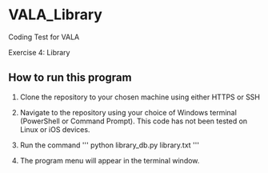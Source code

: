 # VALA_Library
Coding Test for VALA

Exercise 4: Library

## How to run this program

1. Clone the repository to your chosen machine using either HTTPS or SSH

2. Navigate to the repository using your choice of Windows terminal (PowerShell or Command Prompt). This code has not been tested on Linux or iOS devices.

3. Run the command 
    '''
    python library_db.py library.txt
    '''

4. The program menu will appear in the terminal window.
